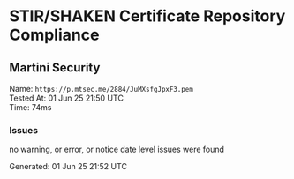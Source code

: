 # STIR/SHAKEN Certificate Repository Compliance

## Martini Security

Name: `https://p.mtsec.me/2884/JuMXsfgJpxF3.pem`\
Tested At: 01 Jun 25 21:50 UTC\
Time: 74ms

### Issues

no warning, or error, or notice date level issues were found

Generated: 01 Jun 25 21:52 UTC